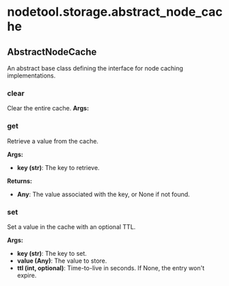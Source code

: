 # nodetool.storage.abstract_node_cache

## AbstractNodeCache

An abstract base class defining the interface for node caching implementations.

### clear

Clear the entire cache.
**Args:**

### get

Retrieve a value from the cache.


**Args:**

- **key (str)**: The key to retrieve.


**Returns:**

- **Any**: The value associated with the key, or None if not found.
### set

Set a value in the cache with an optional TTL.


**Args:**

- **key (str)**: The key to set.
- **value (Any)**: The value to store.
- **ttl (int, optional)**: Time-to-live in seconds. If None, the entry won't expire.
